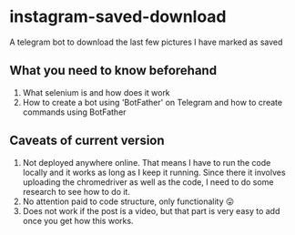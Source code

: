 # instagram-saved-download
A telegram bot to download the last few pictures I have marked as saved

## What you need to know beforehand
1. What selenium is and how does it work
2. How to create a bot using 'BotFather' on Telegram and how to create commands using BotFather


## Caveats of current version
1. Not deployed anywhere online. That means I have to run the code locally and it works as long as I keep it running. 
Since there it involves uploading the chromedriver as well as the code, I need to do some research to see how to do it.
2. No attention paid to code structure, only functionality :stuck_out_tongue:
3. Does not work if the post is a video, but that part is very easy to add once you get how this works.

